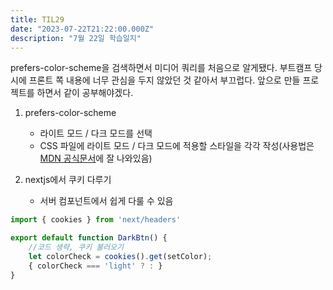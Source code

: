 ```yaml
---
title: TIL29
date: "2023-07-22T21:22:00.000Z"
description: "7월 22일 학습일지"
---
```

prefers-color-scheme을 검색하면서 미디어 쿼리를 처음으로 알게됐다. 부트캠프 당시에 프론트 쪽 내용에 너무 관심을 두지 않았던 것 같아서 부끄럽다. 앞으로 만들 프로젝트를 하면서 같이 공부해야겠다.    
1. prefers-color-scheme    
    - 라이트 모드 / 다크 모드를 선택    
    - CSS 파일에 라이트 모드 / 다크 모드에 적용할 스타일을 각각 작성(사용법은 [MDN 공식문서](https://developer.mozilla.org/ko/docs/Web/CSS/@media/prefers-color-scheme)에 잘 나와있음)    

2. nextjs에서 쿠키 다루기
    - 서버 컴포넌트에서 쉽게 다룰 수 있음    
```JavaScript
import { cookies } from 'next/headers'

export default function DarkBtn() {
    //코드 생략, 쿠키 불러오기
    let colorCheck = cookies().get(setColor);
    { colorCheck === 'light' ? : }
}
```